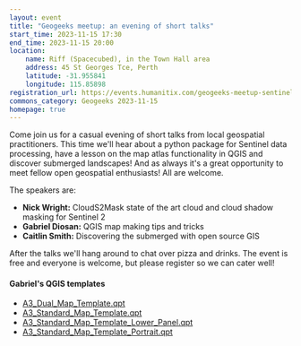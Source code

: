 ```yaml
---
layout: event
title: "Geogeeks meetup: an evening of short talks"
start_time: 2023-11-15 17:30
end_time: 2023-11-15 20:00
location:
    name: Riff (Spacecubed), in the Town Hall area
    address: 45 St Georges Tce, Perth
    latitude: -31.955841
    longitude: 115.85898
registration_url: https://events.humanitix.com/geogeeks-meetup-sentinel-processing-qgis-map-atlas-tips-and-more
commons_category: Geogeeks 2023-11-15
homepage: true
---
```


Come join us for a casual evening of short talks from local geospatial practitioners. This time we'll hear about a python package for Sentinel data processing, have a lesson on the map atlas functionality in QGIS and discover submerged landscapes! And as always it's a great opportunity to meet fellow open geospatial enthusiasts! All are welcome.

The speakers are:

* **Nick Wright:** CloudS2Mask state of the art cloud and cloud shadow masking for Sentinel 2
* **Gabriel Diosan:** QGIS map making tips and tricks
* **Caitlin Smith:** Discovering the submerged with open source GIS


After the talks we'll hang around to chat over pizza and drinks. The event is free and everyone is welcome, but please register so we can cater well!


#### Gabriel's QGIS templates

* [A3_Dual_Map_Template.qpt](1115_sentinel_qgisatlas/A3_Dual_Map_Template.qpt)
* [A3_Standard_Map_Template.qpt](1115_sentinel_qgisatlas/A3_Standard_Map_Template.qpt)
* [A3_Standard_Map_Template_Lower_Panel.qpt](1115_sentinel_qgisatlas/A3_Standard_Map_Template_Lower_Panel.qpt)
* [A3_Standard_Map_Template_Portrait.qpt](1115_sentinel_qgisatlas/A3_Standard_Map_Template_Portrait.qpt)
